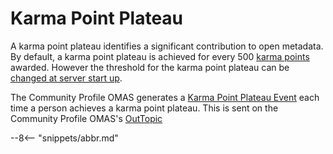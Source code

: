 <!-- SPDX-License-Identifier: CC-BY-4.0 -->
<!-- Copyright Contributors to the ODPi Egeria project. -->


# Karma Point Plateau

A karma point plateau identifies a significant contribution to open metadata.
By default, a karma point plateau is achieved for every 500 [karma points](karma-point.md) awarded.
However the threshold for the karma point plateau can be 
[changed at server start up](/egeria-docs/concepts/karma-point-plateau).

The Community Profile OMAS generates a
[Karma Point Plateau Event](/egeria-docs/concepts/karma-point-plateau)
each time a person achieves a karma point plateau.
This is sent on the Community Profile OMAS's [OutTopic](/egeria-docs/concepts/out-topic)


--8<-- "snippets/abbr.md"